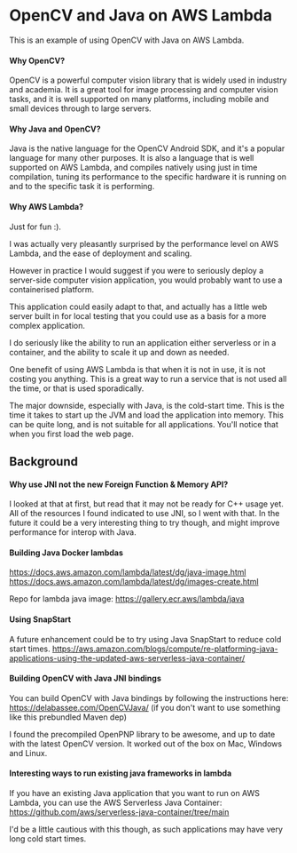 # OpenCV and Java on AWS Lambda
This is an example of using OpenCV with Java on AWS Lambda.

#### Why OpenCV?
OpenCV is a powerful computer vision library that is widely used
in industry and academia. It is a great tool for image processing
and computer vision tasks, and it is well supported on many
platforms, including mobile and small devices through to large 
servers.

#### Why Java and OpenCV?
Java is the native language for the OpenCV Android SDK, and it's a
popular language for many other purposes.
It is also a language that is well supported on AWS Lambda, and
compiles natively using just in time compilation, tuning its
performance to the specific hardware it is running on and to 
the specific task it is performing.

#### Why AWS Lambda?
Just for fun :). 

I was actually very pleasantly surprised by the performance level
on AWS Lambda, and the ease of deployment and scaling.

However in practice I would suggest if you were to seriously deploy
a server-side computer vision application, you would probably want 
to use a containerised platform.

This application could easily adapt to that, and actually has a little
web server built in for local testing that you could use as a basis
for a more complex application.

I do seriously like the ability to run an application either serverless 
or in a container, and the ability to scale it up and down as needed.

One benefit of using AWS Lambda is that when it is not in use, it
is not costing you anything. This is a great way to run a service
that is not used all the time, or that is used sporadically.

The major downside, especially with Java, is the cold-start time.
This is the time it takes to start up the JVM and load the application
into memory. This can be quite long, and is not suitable for all
applications. You'll notice that when you first load the web page.

## Background
#### Why use JNI not the new Foreign Function & Memory API?
I looked at that at first, but read that it may not be ready for C++
usage yet. 
All of the resources I found indicated to use JNI, so I went with that.
In the future it could be a very interesting thing to try though,
and might improve performance for interop with Java.

#### Building Java Docker lambdas
https://docs.aws.amazon.com/lambda/latest/dg/java-image.html
https://docs.aws.amazon.com/lambda/latest/dg/images-create.html

Repo for lambda java image:
https://gallery.ecr.aws/lambda/java

#### Using SnapStart
A future enhancement could be to try using Java SnapStart to reduce cold start times. 
https://aws.amazon.com/blogs/compute/re-platforming-java-applications-using-the-updated-aws-serverless-java-container/

#### Building OpenCV with Java JNI bindings
You can build OpenCV with Java bindings by following the instructions here:
https://delabassee.com/OpenCVJava/
(if you don't want to use something like this prebundled Maven dep)

I found the precompiled OpenPNP library to be awesome, and up to date with the latest OpenCV version.
It worked out of the box on Mac, Windows and Linux.

#### Interesting ways to run existing java frameworks in lambda
If you have an existing Java application that you want to run on AWS Lambda, you can use the AWS Serverless Java Container:
https://github.com/aws/serverless-java-container/tree/main

I'd be a little cautious with this though, as such applications may have very long cold start times.